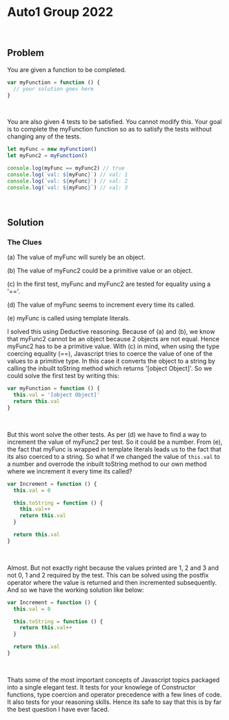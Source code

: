 # Auto1 Group 2022

&nbsp;

## Problem

You are given a function to be completed.

```js
var myFunction = function () {
  // your solution goes here
}
```

&nbsp;

You are also given 4 tests to be satisfied. You cannot modify this. Your goal is
to complete the myFunction function so as to satisfy the tests without changing
any of the tests.

```js
let myFunc = new myFunction()
let myFunc2 = myFunction()

console.log(myFunc == myFunc2) // true
console.log(`val: ${myFunc}`) // val: 1
console.log(`val: ${myFunc}`) // val: 2
console.log(`val: ${myFunc}`) // val: 3
```

&nbsp;

## Solution

### The Clues

(a) The value of myFunc will surely be an object.

(b) The value of myFunc2 could be a primitive value or an object.

(c) In the first test, myFunc and myFunc2 are tested for equality using a '=='.

(d) The value of myFunc seems to increment every time its called.

(e) myFunc is called using template literals.

I solved this using Deductive reasoning. Because of (a) and (b), we know that
myFunc2 cannot be an object because 2 objects are not equal. Hence myFunc2 has
to be a primitive value. With (c) in mind, when using the type coercing equality
(==), Javascript tries to coerce the value of one of the values to a primitive
type. In this case it converts the object to a string by calling the inbuilt
toString method which returns '[object Object]'. So we could solve the first
test by writing this:

```js
var myFunction = function () {
  this.val = '[object Object]'
  return this.val
}
```

&nbsp;

But this wont solve the other tests. As per (d) we have to find a way to
increment the value of myFunc2 per test. So it could be a number. From (e), the
fact that myFunc is wrapped in template literals leads us to the fact that its
also coerced to a string. So what if we changed the value of `this.val` to a
number and overrode the inbuilt toString method to our own method where we
increment it every time its called?

```js
var Increment = function () {
  this.val = 0

  this.toString = function () {
    this.val++
    return this.val
  }

  return this.val
}
```

&nbsp;

Almost. But not exactly right because the values printed are 1, 2 and 3 and not
0, 1 and 2 required by the test. This can be solved using the postfix operator
where the value is returned and then incremented subsequently. And so we have
the working solution like below:

```js
var Increment = function () {
  this.val = 0

  this.toString = function () {
    return this.val++
  }

  return this.val
}
```

&nbsp;

Thats some of the most important concepts of Javascript topics packaged into a
single elegant test. It tests for your knowlege of Constructor functions, type
coercion and operator precedence with a few lines of code. It also tests for
your reasoning skills. Hence its safe to say that this is by far the best
question I have ever faced.
